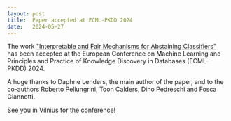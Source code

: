 ```yaml
---
layout: post
title:  Paper accepted at ECML-PKDD 2024
date:   2024-05-27
---
```


The work ["Interpretable and Fair Mechanisms for Abstaining Classifiers"](https://link.springer.com/chapter/10.1007/978-3-031-70368-3_25) has been accepted at the European Conference
on Machine Learning and Principles and Practice of Knowledge Discovery in Databases (ECML-PKDD) 2024. 


A huge thanks to Daphne Lenders, the main author of the paper, and to the co-authors Roberto Pellungrini, Toon Calders, Dino Pedreschi and Fosca Giannotti.

See you in Vilnius for the conference!
